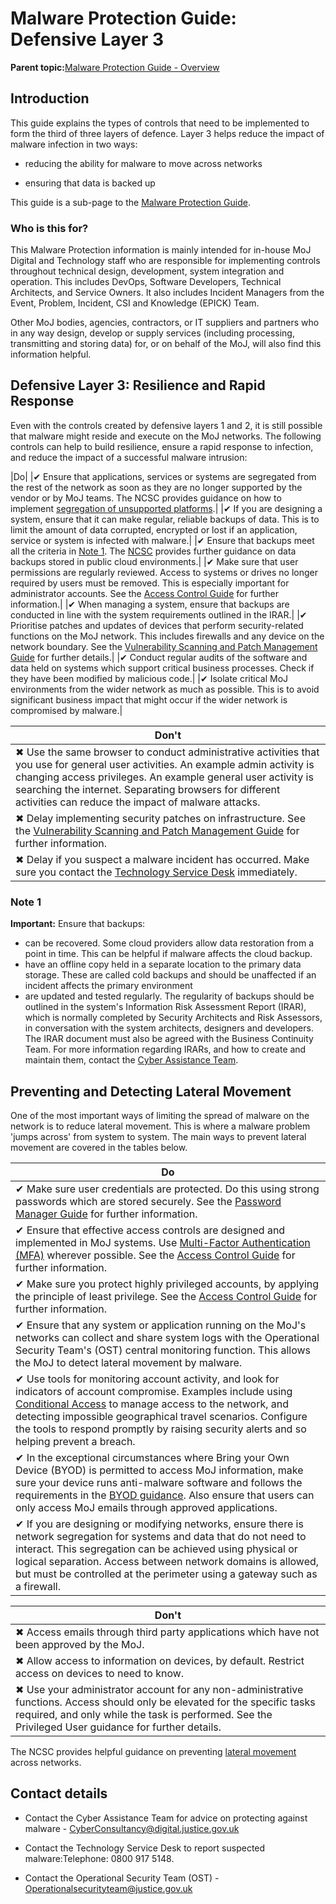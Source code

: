 # Malware Protection Guide: Defensive Layer 3

**Parent topic:**[Malware Protection Guide - Overview](malware-protection-guide-introduction.md)

## Introduction

This guide explains the types of controls that need to be implemented to form the third of three layers of defence. Layer 3 helps reduce the impact of malware infection in two ways:

-   reducing the ability for malware to move across networks

-   ensuring that data is backed up


This guide is a sub-page to the [Malware Protection Guide](malware-protection-guide-introduction.md).

### Who is this for?

This Malware Protection information is mainly intended for in-house MoJ Digital and Technology staff who are responsible for implementing controls throughout technical design, development, system integration and operation. This includes DevOps, Software Developers, Technical Architects, and Service Owners. It also includes Incident Managers from the Event, Problem, Incident, CSI and Knowledge \(EPICK\) Team.

Other MoJ bodies, agencies, contractors, or IT suppliers and partners who in any way design, develop or supply services \(including processing, transmitting and storing data\) for, or on behalf of the MoJ, will also find this information helpful.

## Defensive Layer 3: Resilience and Rapid Response

Even with the controls created by defensive layers 1 and 2, it is still possible that malware might reside and execute on the MoJ networks. The following controls can help to build resilience, ensure a rapid response to infection, and reduce the impact of a successful malware intrusion:

|Do|
|✔ Ensure that applications, services or systems are segregated from the rest of the network as soon as they are no longer supported by the vendor or by MoJ teams. The NCSC provides guidance on how to implement [segregation of unsupported platforms](https://www.ncsc.gov.uk/guidance/obsolete-platforms-security-guidance).|
|✔ If you are designing a system, ensure that it can make regular, reliable backups of data. This is to limit the amount of data corrupted, encrypted or lost if an application, service or system is infected with malware.|
|✔ Ensure that backups meet all the criteria in [Note 1](#note-1). The [NCSC](https://www.ncsc.gov.uk/blog-post/offline-backups-in-an-online-world) provides further guidance on data backups stored in public cloud environments.|
|✔ Make sure that user permissions are regularly reviewed. Access to systems or drives no longer required by users must be removed. This is especially important for administrator accounts. See the [Access Control Guide](access-control-guide.md) for further information.|
|✔ When managing a system, ensure that backups are conducted in line with the system requirements outlined in the IRAR.|
|✔ Prioritise patches and updates of devices that perform security-related functions on the MoJ network. This includes firewalls and any device on the network boundary. See the [Vulnerability Scanning and Patch Management Guide](vulnerability-scanning.md) for further details.|
|✔ Conduct regular audits of the software and data held on systems which support critical business processes. Check if they have been modified by malicious code.|
|✔ Isolate critical MoJ environments from the wider network as much as possible. This is to avoid significant business impact that might occur if the wider network is compromised by malware.|

|Don't|
|-----|
|✖ Use the same browser to conduct administrative activities that you use for general user activities. An example admin activity is changing access privileges. An example general user activity is searching the internet. Separating browsers for different activities can reduce the impact of malware attacks.|
|✖ Delay implementing security patches on infrastructure. See the [Vulnerability Scanning and Patch Management Guide](vulnerability-scanning.md) for further information.|
|✖ Delay if you suspect a malware incident has occurred. Make sure you contact the [Technology Service Desk](#contact-details) immediately.|

### Note 1

**Important:** Ensure that backups:

-   can be recovered. Some cloud providers allow data restoration from a point in time. This can be helpful if malware affects the cloud backup.
-   have an offline copy held in a separate location to the primary data storage. These are called cold backups and should be unaffected if an incident affects the primary environment
-   are updated and tested regularly. The regularity of backups should be outlined in the system's Information Risk Assessment Report \(IRAR\), which is normally completed by Security Architects and Risk Assessors, in conversation with the system architects, designers and developers. The IRAR document must also be agreed with the Business Continuity Team. For more information regarding IRARs, and how to create and maintain them, contact the [Cyber Assistance Team](#contact-details).

## Preventing and Detecting Lateral Movement

One of the most important ways of limiting the spread of malware on the network is to reduce lateral movement. This is where a malware problem 'jumps across' from system to system. The main ways to prevent lateral movement are covered in the tables below.

|Do|
|--|
|✔ Make sure user credentials are protected. Do this using strong passwords which are stored securely. See the [Password Manager Guide](password-managers.md) for further information.|
|✔ Ensure that effective access controls are designed and implemented in MoJ systems. Use [Multi-Factor Authentication \(MFA\)](multi-factor-authentication-mfa-guide.md) wherever possible. See the [Access Control Guide](access-control-guide.md) for further information.|
|✔ Make sure you protect highly privileged accounts, by applying the principle of least privilege. See the [Access Control Guide](access-control-guide.md) for further information.|
|✔ Ensure that any system or application running on the MoJ's networks can collect and share system logs with the Operational Security Team's \(OST\) central monitoring function. This allows the MoJ to detect lateral movement by malware.|
|✔ Use tools for monitoring account activity, and look for indicators of account compromise. Examples include using [Conditional Access](https://en.wikipedia.org/wiki/Conditional_access) to manage access to the network, and detecting impossible geographical travel scenarios. Configure the tools to respond promptly by raising security alerts and so helping prevent a breach.|
|✔ In the exceptional circumstances where Bring your Own Device \(BYOD\) is permitted to access MoJ information, make sure your device runs anti-malware software and follows the requirements in the [BYOD guidance](personal-devices.md). Also ensure that users can only access MoJ emails through approved applications.|
|✔ If you are designing or modifying networks, ensure there is network segregation for systems and data that do not need to interact. This segregation can be achieved using physical or logical separation. Access between network domains is allowed, but must be controlled at the perimeter using a gateway such as a firewall.|

|Don't|
|-----|
|✖ Access emails through third party applications which have not been approved by the MoJ.|
|✖ Allow access to information on devices, by default. Restrict access on devices to need to know.|
|✖ Use your administrator account for any non-administrative functions. Access should only be elevated for the specific tasks required, and only while the task is performed. See the Privileged User guidance for further details.|

The NCSC provides helpful guidance on preventing [lateral movement](https://www.ncsc.gov.uk/guidance/preventing-lateral-movement) across networks.

## Contact details

-   Contact the Cyber Assistance Team for advice on protecting against malware - [CyberConsultancy@digital.justice.gov.uk](mailto:CyberConsultancy@digital.justice.gov.uk)

-   Contact the Technology Service Desk to report suspected malware:Telephone: 0800 917 5148.

-   Contact the Operational Security Team \(OST\) - [Operationalsecurityteam@justice.gov.uk](mailto:Operationalsecurityteam@justice.gov.uk)


